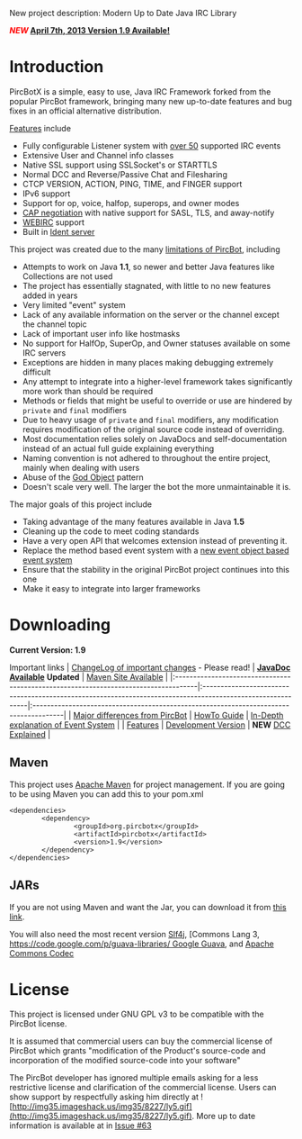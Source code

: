 New project description: Modern Up to Date Java IRC Library

<font color='red'><b><code>*</code>NEW</b><code>*</code>**</font> [April 7th, 2013 Version 1.9 Available!](#Downloading.md)**

<a href='Hidden comment: 
'></a>

# Introduction #

PircBotX is a simple, easy to use, Java IRC Framework forked from the popular PircBot framework, bringing many new up-to-date features and bug fixes in an official alternative distribution.

[Features](Features.md) include
  * Fully configurable Listener system with [over 50](http://site.pircbotx.googlecode.com/hg-history/1.9/apidocs/index.html) supported IRC events
  * Extensive User and Channel info classes
  * Native SSL support using SSLSocket's or STARTTLS
  * Normal DCC and Reverse/Passive Chat and Filesharing
  * CTCP VERSION, ACTION, PING, TIME, and FINGER support
  * IPv6 support
  * Support for op, voice, halfop, superops, and owner modes
  * [CAP negotiation](http://ircv3.atheme.org/) with native support for SASL, TLS, and away-notify
  * [WEBIRC](http://wiki.mibbit.com/index.php/WebIRC) support
  * Built in [Ident server](https://en.wikipedia.org/wiki/Ident_protocol)

This project was created due to the many [limitations of PircBot](DifferencesFromPircBot.md), including
  * Attempts to work on Java **1.1**, so newer and better Java features like Collections are not used
  * The project has essentially stagnated, with little to no new features added in years
  * Very limited "event" system
  * Lack of any available information on the server or the channel except the channel topic
  * Lack of important user info like hostmasks
  * No support for HalfOp, SuperOp, and Owner statuses available on some IRC servers
  * Exceptions are hidden in many places making debugging extremely difficult
  * Any attempt to integrate into a higher-level framework takes significantly more work than should be required
  * Methods or fields that might be useful to override or use are hindered by `private` and `final` modifiers
  * Due to heavy usage of `private` and `final` modifiers, any modification requires modification of the original source code instead of overriding.
  * Most documentation relies solely on JavaDocs and self-documentation instead of an actual full guide explaining everything
  * Naming convention is not adhered to throughout the entire project, mainly when dealing with users
  * Abuse of the [God Object](http://en.wikipedia.org/wiki/God_object) pattern
  * Doesn't scale very well. The larger the bot the more unmaintainable it is.

The major goals of this project include
  * Taking advantage of the many features available in Java **1.5**
  * Cleaning up the code to meet coding standards
  * Have a very open API that welcomes extension instead of preventing it.
  * Replace the method based event system with a [new event object based event system](EventSystemExplained.md)
  * Ensure that the stability in the original PircBot project continues into this one
  * Make it easy to integrate into larger frameworks

# Downloading #

**Current Version: 1.9**

Important links
| [ChangeLog of important changes](ChangeLog#1.9_-_April_7th,_2013.md) - Please read! | **[JavaDoc Available](http://site.pircbotx.googlecode.com/hg-history/1.9/apidocs/index.html)** **Updated** | [Maven Site Available](http://site.pircbotx.googlecode.com/hg-history/1.9/index.html) |
|:------------------------------------------------------------------------------------|:-----------------------------------------------------------------------------------------------------------|:--------------------------------------------------------------------------------------|
| [Major differences from PircBot](DifferencesFromPircBot.md)  | [HowTo Guide](HowTo.md)  | [In-Depth explanation of Event System](EventSystemExplained.md) |
| [Features](Features.md) | [Development Version](DevVersion.md) | **NEW** [DCC Explained](DccExplained.md) |

## Maven ##

This project uses [Apache Maven](http://maven.apache.org/) for project management. If you are going to be using Maven you can add this to your pom.xml

```
<dependencies>
        <dependency>
                <groupId>org.pircbotx</groupId>
                <artifactId>pircbotx</artifactId>
                <version>1.9</version>
        </dependency>
</dependencies>
```

## JARs ##

If you are not using Maven and want the Jar, you can download it from [this link](http://code.google.com/p/pircbotx/downloads/detail?name=pircbotx-1.9.jar).

You will also need the most recent version [Slf4j](http://www.slf4j.org/), [Commons Lang 3, [https://code.google.com/p/guava-libraries/ Google Guava](https://commons.apache.org/proper/commons-lang/), and [Apache Commons Codec](https://commons.apache.org/proper/commons-codec/)

# License #

This project is licensed under GNU GPL v3 to be compatible with the PircBot license.

It is assumed that commercial users can buy the commercial license of PircBot which grants "modification of the Product's source-code and incorporation of the modified source-code into your software"

The PircBot developer has ignored multiple emails asking for a less restrictive license and clarification of the commercial license. Users can show support by respectfully asking him directly at ![http://img35.imageshack.us/img35/8227/ly5.gif](http://img35.imageshack.us/img35/8227/ly5.gif). More up to date information is available at in [Issue #63](https://code.google.com/p/pircbotx/issues/detail?id=#63)